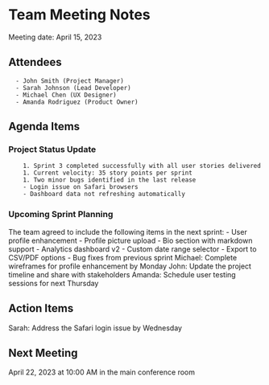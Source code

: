
# Team Meeting Notes
Meeting date: April 15, 2023
## Attendees
      - John Smith (Project Manager)
      - Sarah Johnson (Lead Developer)
      - Michael Chen (UX Designer)
      - Amanda Rodriguez (Product Owner)
## Agenda Items
### Project Status Update
        1. Sprint 3 completed successfully with all user stories delivered
        1. Current velocity: 35 story points per sprint
        1. Two minor bugs identified in the last release
        - Login issue on Safari browsers
        - Dashboard data not refreshing automatically
### Upcoming Sprint Planning
The team agreed to include the following items in the next sprint:
        - User profile enhancement
        - Profile picture upload
        - Bio section with markdown support
        - Analytics dashboard v2
        - Custom date range selector
        - Export to CSV/PDF options
        - Bug fixes from previous sprint
Michael: Complete wireframes for profile enhancement by Monday
John: Update the project timeline and share with stakeholders
Amanda: Schedule user testing sessions for next Thursday
## Action Items
Sarah: Address the Safari login issue by Wednesday
## Next Meeting
April 22, 2023 at 10:00 AM in the main conference room